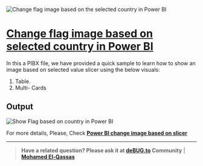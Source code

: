 ![Change flag image based on the selected country in Power BI](https://user-images.githubusercontent.com/49816567/98629625-52390800-232a-11eb-8225-434ecba4bc10.png)



# [Change flag image based on selected country in Power BI](https://debug.to/974/power-bi-change-image-based-on-slicer)

In this a PIBX file, we have provided a quick sample to learn how to show an image based on selected value slicer using the below visuals:

1. Table.
2. Multi- Cards

## Output

![Show Flag based on country in Power BI](https://user-images.githubusercontent.com/49816567/98631409-6da61200-232e-11eb-8dbe-e0e368d98cab.gif)

  
For more details, Please, Check **[Power BI change image based on slicer](https://debug.to/974/power-bi-change-image-based-on-slicer)**



--------------
> **Have a related question? Please ask it at [deBUG.to](https://deBUG.to) Community** | **[Mohamed El-Qassas](https://devoworx.com)**
